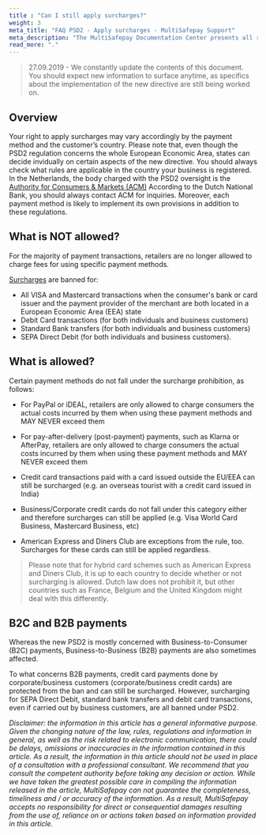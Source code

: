 ```yaml
---
title : "Can I still apply surcharges?"
weight: 3
meta_title: "FAQ PSD2 - Apply surcharges - MultiSafepay Support"
meta_description: "The MultiSafepay Documentation Center presents all relevant information about our Plugins and API. You can also find support pages for Payment Methods, Tools and General Questions as well as the contact details of our Support and Integration Teams."
read_more: "."
---
```

> 27.09.2019 - We constantly update the contents of this document. You should expect new information to surface anytime, as specifics about the implementation of the new directive are still being worked on.  

## Overview
Your right to apply surcharges may vary accordingly by the payment method and the customer’s country. Please note that, even though the PSD2 regulation concerns the whole European Economic Area, states can decide invidually on certain aspects of the new directive. You should always check what rules are applicable in the country your business is registered. In the Netherlands, the body charged with the PSD2 oversight is the [Authority for Consumers & Markets (ACM)](https://www.acm.nl) According to the Dutch National Bank, you should always contact ACM for inquiries. Moreover, each payment method is likely to implement its own provisions in addition to these regulations.

## What is NOT allowed?
For the majority of payment transactions, retailers are no longer allowed to charge fees for using specific payment methods. 

[Surcharges](/faq/getting-started/glossary/#surcharge) are banned for:

* All VISA and Mastercard transactions when the consumer's bank or card issuer and the payment provider of the merchant are both located in a European Economic Area (EEA) state
* Debit Card transactions (for both individuals and business customers)
* Standard Bank transfers (for both individuals and business customers)
* SEPA Direct Debit (for both individuals and business customers).

## What is allowed?
Certain payment methods do not fall under the surcharge prohibition, as follows:

* For PayPal or iDEAL, retailers are only allowed to charge consumers the actual costs incurred by them when using these payment methods and MAY NEVER exceed them

* For pay-after-delivery (post-payment) payments, such as Klarna or AfterPay, retailers are only allowed to charge consumers the actual costs incurred by them when using these payment methods and MAY NEVER exceed them

* Credit card transactions paid with a card issued outside the EU/EEA can still be surcharged (e.g. an overseas tourist with a credit card issued in India)

* Business/Corporate credit cards do not fall under this category either and therefore surcharges can still be applied (e.g. Visa World Card Business, Mastercard Business, etc)

* American Express and Diners Club are exceptions from the rule, too. Surcharges for these cards can still be applied regardless.


> Please note that for hybrid card schemes such as American Express and Diners Club, it is up to each country to decide whether or not surcharging is allowed. Dutch law does not prohibit it, but other countries such as France, Belgium and the United Kingdom might deal with this differently.

## B2C and B2B payments 
Whereas the new PSD2 is mostly concerned with Business-to-Consumer (B2C) payments, Business-to-Business (B2B) payments are also sometimes affected.

To what concerns B2B payments, credit card payments done by corporate/business customers (corporate/business credit cards) are protected from the ban and can still be surcharged. However, surcharging for SEPA Direct Debit, standard bank transfers and debit card transactions, even if carried out by business customers, are all banned under PSD2. 



_Disclaimer: the information in this article has a general informative purpose. Given the changing nature of the law, rules, regulations and information in general, as well as the risk related to electronic communication, there could be delays, omissions or inaccuracies in the information contained in this article. As a result, the information in this article should not be used in place of a consultation with a professional consultant. We recommend that you consult the competent authority before taking any decision or action. While we have taken the greatest possible care in compiling the information released in the article, MultiSafepay can not guarantee the completeness, timeliness and / or accuracy of the information. As a result, MultiSafepay accepts no responsibility for direct or consequential damages resulting from the use of, reliance on or actions taken based on information provided in this article._